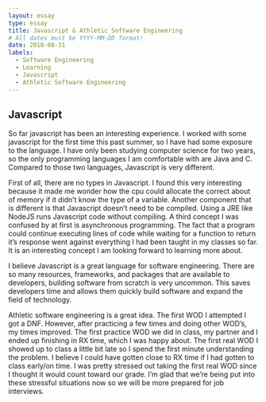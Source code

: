 ```yaml
---
layout: essay
type: essay
title: Javascript & Athletic Software Engineering
# All dates must be YYYY-MM-DD format!
date: 2018-08-31
labels:
  - Software Engineering
  - Learning
  - Javascript
  - Athletic Software Engineering
---
```


<h2>Javascript</h2>

So far javascript has been an interesting experience. I worked with some javascript for the first time this past summer, so I have had some exposure to the language. I have only been studying computer science for two years, so the only programming languages I am comfortable with are Java and C. Compared to those two languages, Javascript is very different. 

First of all, there are no types in Javascript. I found this very interesting because it made me wonder how the cpu could allocate the correct about of memory if it didn’t know the type of a variable. Another component that is different is that Javascript doesn’t need to be compiled. Using a JRE like NodeJS runs Javascript code without compiling. A third concept I was confused by at first is asynchronous programming. The fact that a program could continue executing lines of code while waiting for a function to return it’s response went against everything I had been taught in my classes so far. It is an interesting concept I am looking forward to learning more about. 

I believe Javascript is a great language for software engineering. There are so many resources, frameworks, and packages that are available to developers, building software from scratch is very uncommon. This saves developers time and allows them quickly build software and expand the field of technology. 

Athletic software engineering is a great idea. The first WOD I attempted I got a DNF. However, after practicing a few times and doing other WOD’s, my times improved. The first practice WOD we did in class, my partner and I ended up finishing in RX time, which I was happy about. The first real WOD I showed up to class a little bit late so I spend the first minute understanding the problem. I believe I could have gotten close to RX time if I had gotten to class early/on time. I was pretty stressed out taking the first real WOD since I thought it would count toward our grade. I’m glad that we’re being put into these stressful situations now so we will be more prepared for job interviews. 







